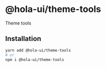 # @hola-ui/theme-tools

Theme tools

## Installation

```sh
yarn add @hola-ui/theme-tools
# or
npm i @hola-ui/theme-tools
```